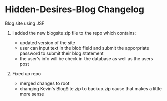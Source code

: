 # Hidden-Desires-Blog Changelog

Blog site using JSF

1. I added the new blogsite zip file to the repo which contains:
  	- updated version of the site 
  	- user can input text in the blob field and submit the apporpriate password to submit their blog statement 
  	- the user's info will be check in the database as well as the users post
  
2. Fixed up repo
	- merged changes to root
	- changing Kevin's BlogSite.zip to backup.zip cause that makes a little more sense
